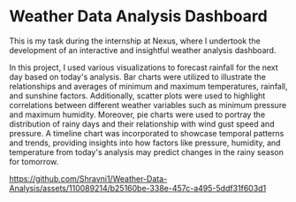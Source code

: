 # Weather Data Analysis Dashboard
This is my task during the internship at Nexus, where I undertook the development of an interactive and insightful weather analysis dashboard.

In this project, I used various visualizations to forecast rainfall for the next day based on today's analysis. Bar charts were utilized to illustrate the relationships and averages of minimum and maximum temperatures, rainfall, and sunshine factors. Additionally, scatter plots were used to highlight correlations between different weather variables such as minimum pressure and maximum humidity.
Moreover, pie charts were used to portray the distribution of rainy days and their relationship with wind gust speed and pressure. A timeline chart was incorporated to showcase temporal patterns and trends, providing insights into how factors like pressure, humidity, and temperature from today's analysis may predict changes in the rainy season for tomorrow.


https://github.com/Shravni1/Weather-Data-Analysis/assets/110089214/b25160be-338e-457c-a495-5ddf31f603d1



